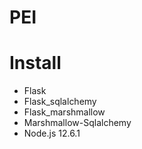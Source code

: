 # PEI


# Install

* Flask
* Flask_sqlalchemy
* Flask_marshmallow
* Marshmallow-Sqlalchemy
* Node.js 12.6.1
